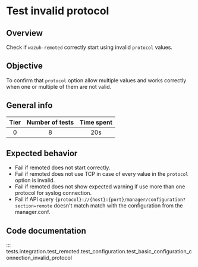 # Test invalid protocol

## Overview 

Check if `wazuh-remoted` correctly start using invalid `protocol` values.

## Objective

To confirm that `protocol` option allow multiple values and works correctly when one or multiple of them are not valid.

## General info

|Tier | Number of tests | Time spent |
|:--:|:--:|:--:|
| 0 | 8 | 20s |

## Expected behavior

- Fail if remoted does not start correctly.
- Fail if remoted does not use TCP in case of every value in the `protocol` option is invalid.
- Fail if remoted does not show expected warning if use more than one protocol for syslog connection.
- Fail if API query `{protocol}://{host}:{port}/manager/configuration?section=remote` doesn't match 
  match with the configuration from the manager.conf.

## Code documentation

::: tests.integration.test_remoted.test_configuration.test_basic_configuration_connection_invalid_protocol
